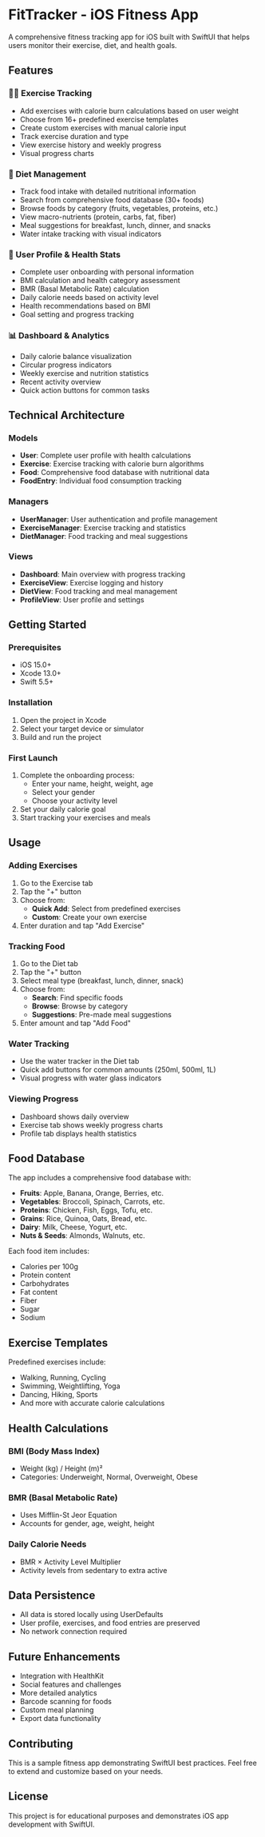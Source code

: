 # FitTracker - iOS Fitness App

A comprehensive fitness tracking app for iOS built with SwiftUI that helps users monitor their exercise, diet, and health goals.

## Features

### 🏃‍♂️ Exercise Tracking
- Add exercises with calorie burn calculations based on user weight
- Choose from 16+ predefined exercise templates
- Create custom exercises with manual calorie input
- Track exercise duration and type
- View exercise history and weekly progress
- Visual progress charts

### 🥗 Diet Management
- Track food intake with detailed nutritional information
- Search from comprehensive food database (30+ foods)
- Browse foods by category (fruits, vegetables, proteins, etc.)
- View macro-nutrients (protein, carbs, fat, fiber)
- Meal suggestions for breakfast, lunch, dinner, and snacks
- Water intake tracking with visual indicators

### 👤 User Profile & Health Stats
- Complete user onboarding with personal information
- BMI calculation and health category assessment
- BMR (Basal Metabolic Rate) calculation
- Daily calorie needs based on activity level
- Health recommendations based on BMI
- Goal setting and progress tracking

### 📊 Dashboard & Analytics
- Daily calorie balance visualization
- Circular progress indicators
- Weekly exercise and nutrition statistics
- Recent activity overview
- Quick action buttons for common tasks

## Technical Architecture

### Models
- **User**: Complete user profile with health calculations
- **Exercise**: Exercise tracking with calorie burn algorithms
- **Food**: Comprehensive food database with nutritional data
- **FoodEntry**: Individual food consumption tracking

### Managers
- **UserManager**: User authentication and profile management
- **ExerciseManager**: Exercise tracking and statistics
- **DietManager**: Food tracking and meal suggestions

### Views
- **Dashboard**: Main overview with progress tracking
- **ExerciseView**: Exercise logging and history
- **DietView**: Food tracking and meal management
- **ProfileView**: User profile and settings

## Getting Started

### Prerequisites
- iOS 15.0+
- Xcode 13.0+
- Swift 5.5+

### Installation
1. Open the project in Xcode
2. Select your target device or simulator
3. Build and run the project

### First Launch
1. Complete the onboarding process:
   - Enter your name, height, weight, age
   - Select your gender
   - Choose your activity level
2. Set your daily calorie goal
3. Start tracking your exercises and meals

## Usage

### Adding Exercises
1. Go to the Exercise tab
2. Tap the "+" button
3. Choose from:
   - **Quick Add**: Select from predefined exercises
   - **Custom**: Create your own exercise
4. Enter duration and tap "Add Exercise"

### Tracking Food
1. Go to the Diet tab
2. Tap the "+" button
3. Select meal type (breakfast, lunch, dinner, snack)
4. Choose from:
   - **Search**: Find specific foods
   - **Browse**: Browse by category
   - **Suggestions**: Pre-made meal suggestions
5. Enter amount and tap "Add Food"

### Water Tracking
- Use the water tracker in the Diet tab
- Quick add buttons for common amounts (250ml, 500ml, 1L)
- Visual progress with water glass indicators

### Viewing Progress
- Dashboard shows daily overview
- Exercise tab shows weekly progress charts
- Profile tab displays health statistics

## Food Database

The app includes a comprehensive food database with:
- **Fruits**: Apple, Banana, Orange, Berries, etc.
- **Vegetables**: Broccoli, Spinach, Carrots, etc.
- **Proteins**: Chicken, Fish, Eggs, Tofu, etc.
- **Grains**: Rice, Quinoa, Oats, Bread, etc.
- **Dairy**: Milk, Cheese, Yogurt, etc.
- **Nuts & Seeds**: Almonds, Walnuts, etc.

Each food item includes:
- Calories per 100g
- Protein content
- Carbohydrates
- Fat content
- Fiber
- Sugar
- Sodium

## Exercise Templates

Predefined exercises include:
- Walking, Running, Cycling
- Swimming, Weightlifting, Yoga
- Dancing, Hiking, Sports
- And more with accurate calorie calculations

## Health Calculations

### BMI (Body Mass Index)
- Weight (kg) / Height (m)²
- Categories: Underweight, Normal, Overweight, Obese

### BMR (Basal Metabolic Rate)
- Uses Mifflin-St Jeor Equation
- Accounts for gender, age, weight, height

### Daily Calorie Needs
- BMR × Activity Level Multiplier
- Activity levels from sedentary to extra active

## Data Persistence

- All data is stored locally using UserDefaults
- User profile, exercises, and food entries are preserved
- No network connection required

## Future Enhancements

- Integration with HealthKit
- Social features and challenges
- More detailed analytics
- Barcode scanning for foods
- Custom meal planning
- Export data functionality

## Contributing

This is a sample fitness app demonstrating SwiftUI best practices. Feel free to extend and customize based on your needs.

## License

This project is for educational purposes and demonstrates iOS app development with SwiftUI. 